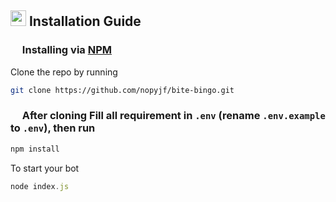 ## <img src="https://cdn.discordapp.com/emojis/814216203466965052.png" width="25px" height="25px"> Installation Guide

### <img src="https://cdn.discordapp.com/emojis/1028680849195020308.png" width="15px" height="15px"> Installing via [NPM](https://www.npmjs.com/)
Clone the repo by running
```bash
git clone https://github.com/nopyjf/bite-bingo.git
```

### <img src="https://cdn.discordapp.com/emojis/1028680849195020308.png" width="15px" height="15px"> After cloning Fill all requirement in `.env` **(rename `.env.example` to `.env`)**, then run

```bash
npm install
```
To start your bot 

```js
node index.js
```